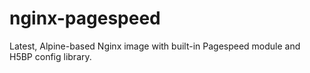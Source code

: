# nginx-pagespeed
Latest, Alpine-based Nginx image with built-in Pagespeed module and H5BP config library.
